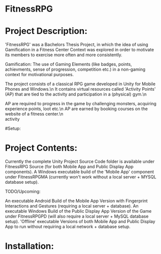 # FitnessRPG

# Project Description:
 
'FitnessRPG' was a Bachelors Thesis Project, in which the idea of using Gamification in a Fitness Center Context was explored in order to motivate its members to exercise more often and more consistently.

Gamification: The use of Gaming Elements (like badges, points, achievments, sense of progression, competition etc.) in a non-gaming context for motivational purposes.


The project consists of a classical RPG game developed in Unity for Mobile Phones and Windows.\n 
It contains virtual resources called 'Activity Points' (AP) that are tied to the activity and participation in a (physical) gym.\n

AP are required to progress in the game by challenging monsters, acquiring experience points, loot etc.\n 
AP are earned by booking courses on the website of a fitness center.\n  
activity 

#Setup:



# Project Contents:

Currently the complete Unity Project Source Code folder is available under FitnessRPG Source (for both Mobile App and Public Display App components).
A Windows executable build of the 'Mobile App' component under FitnessRPGMA (currently won't work without a local server + MYSQL database setup).

TODO/Upcoming: 

An executable Android Build of the Mobile App Version with Fingerprint Interactions and Gestures (requiring a local server + database).
An executable Windows Build of the Public Display App Version of the Game under FitnessRPGPD (will also require a local server + MySQL database setup).
'Offline' executable Versions of both Mobile App and Public Display App to run without requiring a local network + database setup.
 

# Installation: